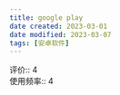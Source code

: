 ```yaml
---
title: google play
date created: 2023-03-01
date modified: 2023-03-07
tags: [安卓软件]
---
```


评价:: 4  
使用频率:: 4
